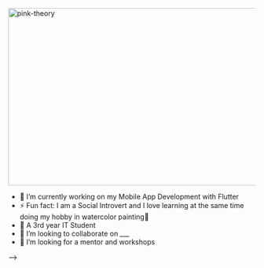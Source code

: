 <img align = "center" alt="pink-theory" width = "1000" height = "360" src = "https://github.com/Krunxx/Krunxx/assets/82696971/c44bea13-0edc-48a6-8a27-296d333691e7">




- 🔭 I’m currently working on my Mobile App Development with Flutter 
- ⚡ Fun fact: I am a Social Introvert and I love learning at the same time doing my hobby in watercolor painting🤠
- 🌱 A 3rd year IT Student
- 👯 I’m looking to collaborate on ___
- 🤔 I’m looking for a mentor and workshops

-->
